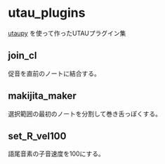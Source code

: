 # utau_plugins
 [utaupy](https://github.com/oatsu-gh/utaupy) を使って作ったUTAUプラグイン集

## join_cl

促音を直前のノートに結合する。

## makijita_maker

選択範囲の最初のノートを分割して巻き舌っぽくする。

## set_R_vel100

語尾音素の子音速度を100にする。

